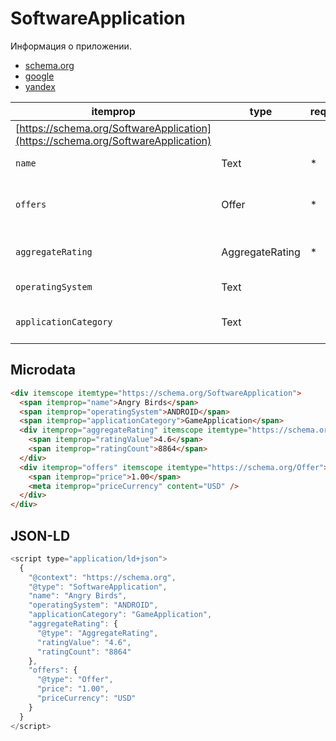 # SoftwareApplication

Информация о приложении.

- [schema.org](https://schema.org/SoftwareApplication)
- [google](https://developers.google.com/search/docs/appearance/structured-data/software-app)
- [yandex](https://yandex.ru/support/webmaster/supported-schemas/software.html)

|itemprop| type| required | description                                           |
| -- | - |--------|-------------------------------------------------------|
|[https://schema.org/SoftwareApplication](https://schema.org/SoftwareApplication)||        |                                                       |
|`name`|Text| *      | Название приложения                                   |
|`offers`|Offer| *      | Стоимость конкретного экземпляра приложения           |
|`aggregateRating`|AggregateRating| *      | Оценка приложения или отзыв                           |
|`operatingSystem`|Text|        | Операционные системы                           |
|`applicationCategory`|Text|        | Тип приложения [Поддерживаемые типы приложений](https://developers.google.com/search/docs/appearance/structured-data/software-app)     |

## Microdata

```html
<div itemscope itemtype="https://schema.org/SoftwareApplication">
  <span itemprop="name">Angry Birds</span>
  <span itemprop="operatingSystem">ANDROID</span>
  <span itemprop="applicationCategory">GameApplication</span>
  <div itemprop="aggregateRating" itemscope itemtype="https://schema.org/AggregateRating">
    <span itemprop="ratingValue">4.6</span>
    <span itemprop="ratingCount">8864</span>
  </div>
  <div itemprop="offers" itemscope itemtype="https://schema.org/Offer">
    <span itemprop="price">1.00</span>
    <meta itemprop="priceCurrency" content="USD" />
  </div>
</div>
```

## JSON-LD
```javascript
<script type="application/ld+json">
  {
    "@context": "https://schema.org",
    "@type": "SoftwareApplication",
    "name": "Angry Birds",
    "operatingSystem": "ANDROID",
    "applicationCategory": "GameApplication",
    "aggregateRating": {
      "@type": "AggregateRating",
      "ratingValue": "4.6",
      "ratingCount": "8864"
    },
    "offers": {
      "@type": "Offer",
      "price": "1.00",
      "priceCurrency": "USD"
    }
  }
</script>
```